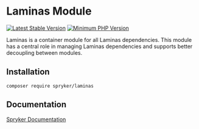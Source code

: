 # Laminas Module
[![Latest Stable Version](https://poser.pugx.org/spryker/laminas/v/stable.svg)](https://packagist.org/packages/spryker/laminas)
[![Minimum PHP Version](https://img.shields.io/badge/php-%3E%3D%208.1-8892BF.svg)](https://php.net/)

Laminas is a container module for all Laminas dependencies. This module has a central role in managing Laminas dependencies and supports better decoupling between modules.

## Installation

```
composer require spryker/laminas
```

## Documentation

[Spryker Documentation](https://docs.spryker.com)
